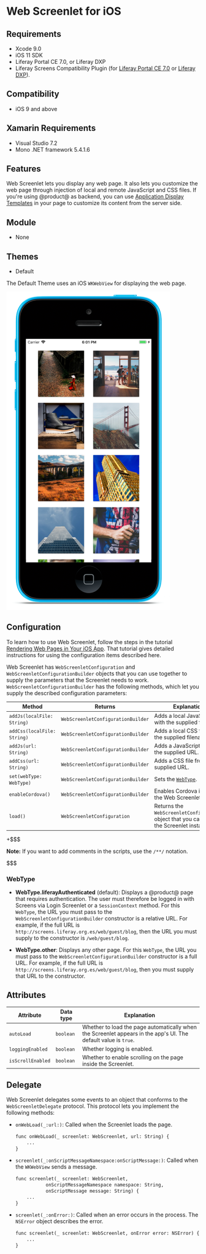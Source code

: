 # Web Screenlet for iOS [](id=web-screenlet-for-ios)

## Requirements [](id=requirements)

-   Xcode 9.0
-   iOS 11 SDK
-   Liferay Portal CE 7.0, or Liferay DXP 
-   Liferay Screens Compatibility Plugin (for 
    [Liferay Portal CE 7.0](http://www.liferay.com/marketplace/-/mp/application/54365664) 
    or 
    [Liferay DXP](http://www.liferay.com/marketplace/-/mp/application/54369726)). 

## Compatibility [](id=compatibility)

- iOS 9 and above

## Xamarin Requirements [](id=xamarin-requirements)

- Visual Studio 7.2
- Mono .NET framework 5.4.1.6

## Features [](id=features)

Web Screenlet lets you display any web page. It also lets you customize the web 
page through injection of local and remote JavaScript and CSS files. If you're 
using @product@ as backend, you can use 
[Application Display Templates](/discover/portal/-/knowledge_base/7-0/styling-apps-with-application-display-templates) 
in your page to customize its content from the server side. 

## Module [](id=module)

- None

## Themes [](id=themes)

- Default

The Default Theme uses an iOS `WKWebView` for displaying the web page. 

![Figure 1: Web Screenlet using the Default Theme.](../../../images/screens-ios-webscreenlet.png)

## Configuration [](id=configuration)

To learn how to use Web Screenlet, follow the steps in the tutorial 
[Rendering Web Pages in Your iOS App](/develop/tutorials/-/knowledge_base/7-0/rendering-web-pages-in-your-ios-app). 
That tutorial gives detailed instructions for using the configuration items 
described here. 

Web Screenlet has `WebScreenletConfiguration` and 
`WebScreenletConfigurationBuilder` objects that you can use together to supply 
the parameters that the Screenlet needs to work. 
`WebScreenletConfigurationBuilder` has the following methods, which let you 
supply the described configuration parameters: 

| Method | Returns | Explanation |
|-----------|-----------|-------------| 
| `addJs(localFile: String)` | `WebScreenletConfigurationBuilder` | Adds a local JavaScript file with the supplied filename. |
| `addCss(localFile: String)` | `WebScreenletConfigurationBuilder` | Adds a local CSS file with the supplied filename. |
| `addJs(url: String)` | `WebScreenletConfigurationBuilder` | Adds a JavaScript file from the supplied URL. |
| `addCss(url: String)` | `WebScreenletConfigurationBuilder` | Adds a CSS file from the supplied URL. |
| `set(webType: WebType)` | `WebScreenletConfigurationBuilder` | Sets the [`WebType`](/develop/reference/-/knowledge_base/7-0/web-screenlet-for-ios#webtype). |
| `enableCordova()` | `WebScreenletConfigurationBuilder` | Enables Cordova inside the Web Screenlet. |
| `load()` | `WebScreenletConfiguration` | Returns the `WebScreenletConfiguration` object that you can set to the Screenlet instance. |

+$$$

**Note:** If you want to add comments in the scripts, use the `/**/` notation. 

$$$

### WebType [](id=webtype)

-   **WebType.liferayAuthenticated** (default): Displays a @product@ page that 
    requires authentication. The user must therefore be logged in with Screens 
    via Login Screenlet or a `SessionContext` method. For this `WebType`, the 
    URL you must pass to the `WebScreenletConfigurationBuilder` constructor is a 
    relative URL. For example, if the full URL is 
    `http://screens.liferay.org.es/web/guest/blog`, then the URL you must supply 
    to the constructor is `/web/guest/blog`. 

-   **WebType.other**: Displays any other page. For this `WebType`, the URL you 
    must pass to the `WebScreenletConfigurationBuilder` constructor is a full 
    URL. For example, if the full URL is 
    `http://screens.liferay.org.es/web/guest/blog`, then you must supply that 
    URL to the constructor. 

## Attributes [](id=attributes)

| Attribute | Data type | Explanation |
|-----------|-----------|-------------|
| `autoLoad` | `boolean` | Whether to load the page automatically when the Screenlet appears in the app's UI. The default value is `true`. |
| `loggingEnabled` | `boolean` | Whether logging is enabled. |
| `isScrollEnabled` | `boolean` | Whether to enable scrolling on the page inside the Screenlet. |

## Delegate [](id=delegate)

Web Screenlet delegates some events to an object that conforms to the 
`WebScreenletDelegate` protocol. This protocol lets you implement the following 
methods:

-   `onWebLoad(_:url:)`: Called when the Screenlet loads the page. 

        func onWebLoad(_ screenlet: WebScreenlet, url: String) {
            ...
        }

-   `screenlet(_:onScriptMessageNamespace:onScriptMessage:)`: Called when the 
    `WKWebView` sends a message. 

        func screenlet(_ screenlet: WebScreenlet,
                   onScriptMessageNamespace namespace: String,
                   onScriptMessage message: String) {
            ...
        }

-   `screenlet(_:onError:)`: Called when an error occurs in the process. The 
    `NSError` object describes the error. 

        func screenlet(_ screenlet: WebScreenlet, onError error: NSError) {
            ...
        }
